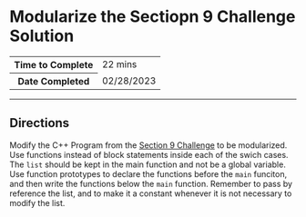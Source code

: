 # Modularize the Sectiopn 9 Challenge Solution

<table>
<tr>
<th>Time to Complete</th>
<td>22 mins</td>
</tr>
<tr>
<th>Date Completed</th>
<td>02/28/2023</td>
</tr>
</table>

<hr />

## Directions

Modify the C++ Program from the [Section 9 Challenge](../Section9Challenge/README.md) to be modularized.  Use functions instead of block statements inside each of the swich cases.  The `list` should be kept in the main function and not be a global variable.  Use function prototypes to declare the functions before the `main` funciton, and then write the functions below the `main` function.  Remember to pass by reference the list, and to make it a constant whenever it is not necessary to modify the list.
